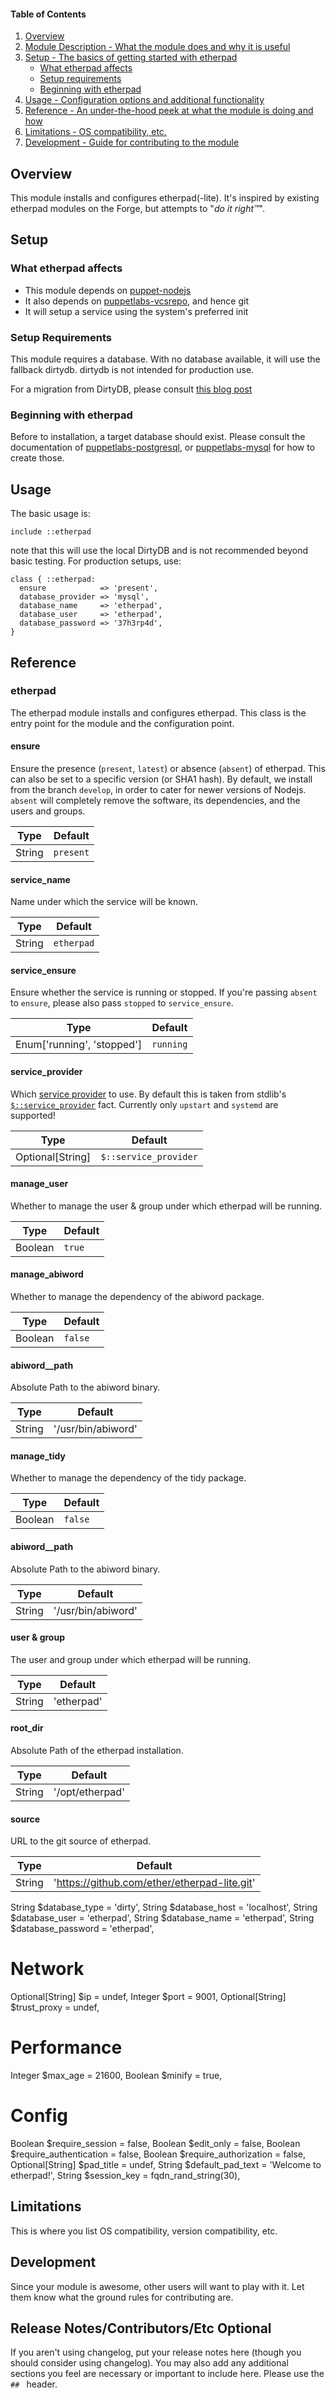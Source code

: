 #### Table of Contents

1. [Overview](#overview)
2. [Module Description - What the module does and why it is useful](#module-description)
3. [Setup - The basics of getting started with etherpad](#setup)
    * [What etherpad affects](#what-etherpad-affects)
    * [Setup requirements](#setup-requirements)
    * [Beginning with etherpad](#beginning-with-etherpad)
4. [Usage - Configuration options and additional functionality](#usage)
5. [Reference - An under-the-hood peek at what the module is doing and how](#reference)
5. [Limitations - OS compatibility, etc.](#limitations)
6. [Development - Guide for contributing to the module](#development)

## Overview

This module installs and configures etherpad(-lite).
It's inspired by existing etherpad modules on the Forge, but attempts to "*do it right™*".


## Setup

### What etherpad affects

* This module depends on [puppet-nodejs](https://forge.puppetlabs.com/puppet/nodejs)
* It also depends on [puppetlabs-vcsrepo](https://forge.puppetlabs.com/puppetlabs/vcsrepo), and hence git
* It will setup a service using the system's preferred init

### Setup Requirements

This module requires a database. With no database available, it will use the fallback dirtydb.
dirtydb is not intended for production use.

For a migration from DirtyDB, please consult [this blog
post](https://codeborne.com/2011/10/19/etherpad-lite-migrate-data-from-dirtydb.html)

### Beginning with etherpad

Before to installation, a target database should exist. Please consult the
documentation of
[puppetlabs-postgresql](https://forge.puppetlabs.com/puppetlabs/postgresql), or
[puppetlabs-mysql](https://forge.puppetlabs.com/puppetlabs/mysql) for how to
create those.

## Usage

The basic usage is:

```puppet
include ::etherpad
```

note that this will use the local DirtyDB and is not recommended beyond basic testing.
For production setups, use:

```puppet
class { ::etherpad:
  ensure            => 'present',
  database_provider => 'mysql',
  database_name     => 'etherpad',
  database_user     => 'etherpad',
  database_password => '37h3rp4d',
}
```

## Reference

### etherpad

The etherpad module installs and configures etherpad.  This class is the entry
point for the module and the configuration point.

#### ensure

Ensure the presence (`present`, `latest`) or absence (`absent`) of etherpad.
This can also be set to a specific version (or SHA1 hash). By default, we
install from the branch `develop`, in order to cater for newer versions of
Nodejs. `absent` will completely remove the software, its dependencies, and the
users and groups.

|Type|Default|
|----|-------|
| String | `present` |

#### service_name

Name under which the service will be known.

|Type |Default |
|-----|--------|
| String | `etherpad` |

#### service_ensure

Ensure whether the service is running or stopped. If you're passing `absent` to
`ensure`, please also pass `stopped` to `service_ensure`.

|Type |Default |
|-----|--------|
| Enum['running', 'stopped'] | `running` |


#### service_provider

Which [service provider](https://docs.puppetlabs.com/references/latest/type.html#service-providers)
to use. By default this is taken from stdlib's [`$::service_provider`]() fact.
Currently only `upstart` and `systemd` are supported!

|Type |Default |
|-----|--------|
| Optional[String] | `$::service_provider` |


#### manage_user

Whether to manage the user & group under which etherpad will be running.

|Type |Default |
|-----|--------|
|Boolean|`true`|

#### manage_abiword

Whether to manage the dependency of the abiword package.

|Type |Default |
|-----|--------|
|Boolean|`false`|

#### abiword__path

Absolute Path to the abiword binary.

|Type |Default |
|-----|--------|
|String|'/usr/bin/abiword'|

#### manage_tidy

Whether to manage the dependency of the tidy package.

|Type |Default |
|-----|--------|
|Boolean|`false`|

#### abiword__path

Absolute Path to the abiword binary.

|Type |Default |
|-----|--------|
|String|'/usr/bin/abiword'|

#### user & group

The user and group under which etherpad will be running.

|Type |Default |
|-----|--------|
|String|'etherpad'|

#### root_dir

Absolute Path of the etherpad installation.

|Type |Default |
|-----|--------|
|String|'/opt/etherpad'|


#### source

URL to the git source of etherpad.

|Type |Default |
|-----|--------|
|String|'https://github.com/ether/etherpad-lite.git'|

  String  $database_type     = 'dirty',
  String  $database_host     = 'localhost',
  String  $database_user     = 'etherpad',
  String  $database_name     = 'etherpad',
  String  $database_password = 'etherpad',

  # Network
  Optional[String] $ip          = undef,
  Integer          $port        = 9001,
  Optional[String] $trust_proxy = undef,

  # Performance
  Integer $max_age = 21600,
  Boolean $minify  = true,

  # Config
  Boolean $require_session        = false,
  Boolean $edit_only              = false,
  Boolean $require_authentication = false,
  Boolean $require_authorization  = false,
  Optional[String]  $pad_title    = undef,
  String  $default_pad_text       = 'Welcome to etherpad!',
  String  $session_key            = fqdn_rand_string(30),

## Limitations

This is where you list OS compatibility, version compatibility, etc.

## Development

Since your module is awesome, other users will want to play with it. Let them know what the ground rules for contributing are.

## Release Notes/Contributors/Etc **Optional**

If you aren't using changelog, put your release notes here (though you should consider using changelog). You may also add any additional sections you feel are necessary or important to include here. Please use the `## ` header. 
